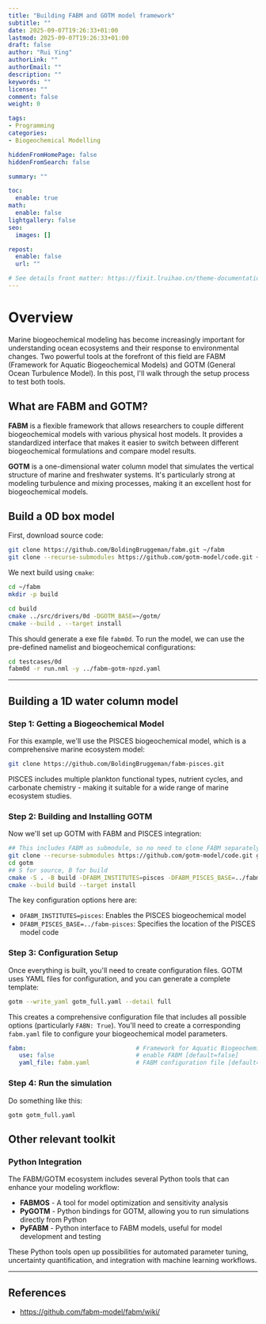 ```yaml
---
title: "Building FABM and GOTM model framework"
subtitle: ""
date: 2025-09-07T19:26:33+01:00
lastmod: 2025-09-07T19:26:33+01:00
draft: false
author: "Rui Ying"
authorLink: ""
authorEmail: ""
description: ""
keywords: ""
license: ""
comment: false
weight: 0

tags:
- Programming
categories:
- Biogeochemical Modelling

hiddenFromHomePage: false
hiddenFromSearch: false

summary: ""

toc:
  enable: true
math:
  enable: false
lightgallery: false
seo:
  images: []

repost:
  enable: false
  url: ""

# See details front matter: https://fixit.lruihao.cn/theme-documentation-content/#front-matter
---
```

# Overview

Marine biogeochemical modeling has become increasingly important for understanding ocean ecosystems and their response to environmental changes. Two powerful tools at the forefront of this field are FABM (Framework for Aquatic Biogeochemical Models) and GOTM (General Ocean Turbulence Model). In this post, I'll walk through the setup process to test both tools.

## What are FABM and GOTM?

**FABM** is a flexible framework that allows researchers to couple different biogeochemical models with various physical host models. It provides a standardized interface that makes it easier to switch between different biogeochemical formulations and compare model results.

**GOTM** is a one-dimensional water column model that simulates the vertical structure of marine and freshwater systems. It's particularly strong at modeling turbulence and mixing processes, making it an excellent host for biogeochemical models.

## Build a 0D box model

First, download source code:
```bash
git clone https://github.com/BoldingBruggeman/fabm.git ~/fabm
git clone --recurse-submodules https://github.com/gotm-model/code.git ~/gotm
```

We next build using `cmake`:
```bash
cd ~/fabm
mkdir -p build

cd build
cmake ../src/drivers/0d -DGOTM_BASE=~/gotm/
cmake --build . --target install
```
This should generate a exe file `fabm0d`. To run the model, we can use the pre-defined namelist and biogeochemical configurations:

```bash
cd testcases/0d
fabm0d -r run.nml -y ../fabm-gotm-npzd.yaml
```

---

## Building a 1D water column model

### Step 1: Getting a Biogeochemical Model

For this example, we'll use the PISCES biogeochemical model, which is a comprehensive marine ecosystem model:

```bash
git clone https://github.com/BoldingBruggeman/fabm-pisces.git
```

PISCES includes multiple plankton functional types, nutrient cycles, and carbonate chemistry - making it suitable for a wide range of marine ecosystem studies.

### Step 2: Building and Installing GOTM

Now we'll set up GOTM with FABM and PISCES integration:

```bash
## This includes FABM as submodule, so no need to clone FABM separately
git clone --recurse-submodules https://github.com/gotm-model/code.git gotm
cd gotm
## S for source, B for build
cmake -S . -B build -DFABM_INSTITUTES=pisces -DFABM_PISCES_BASE=../fabm-pisces
cmake --build build --target install
```

The key configuration options here are:
- `DFABM_INSTITUTES=pisces`: Enables the PISCES biogeochemical model
- `DFABM_PISCES_BASE=../fabm-pisces`: Specifies the location of the PISCES model code

### Step 3: Configuration Setup

Once everything is built, you'll need to create configuration files. GOTM uses YAML files for configuration, and you can generate a complete template:

```bash
gotm --write_yaml gotm_full.yaml --detail full
```

This creates a comprehensive configuration file that includes all possible options (particularly `FABN: True`). You'll need to create a corresponding `fabm.yaml` file to configure your biogeochemical model parameters.

```yaml
fabm:                               # Framework for Aquatic Biogeochemical Models
   use: false                       # enable FABM [default=false]
   yaml_file: fabm.yaml             # FABM configuration file [default=fabm.yaml]
```

### Step 4: Run the simulation

Do something like this:

```
gotm gotm_full.yaml
```

## Other relevant toolkit

### Python Integration

The FABM/GOTM ecosystem includes several Python tools that can enhance your modeling workflow:

- **FABMOS** - A tool for model optimization and sensitivity analysis
- **PyGOTM** - Python bindings for GOTM, allowing you to run simulations directly from Python
- **PyFABM** - Python interface to FABM models, useful for model development and testing

These Python tools open up possibilities for automated parameter tuning, uncertainty quantification, and integration with machine learning workflows.

--- 

## References
- https://github.com/fabm-model/fabm/wiki/
